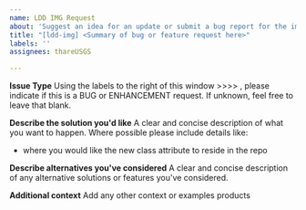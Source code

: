 ```yaml
---
name: LDD IMG Request
about: 'Suggest an idea for an update or submit a bug report for the img: namespace'
title: "[ldd-img] <Summary of bug or feature request here>"
labels: ''
assignees: thareUSGS

---
```


**Issue Type**
Using the labels to the right of this window >>>> , please indicate if this is a BUG or ENHANCEMENT request. If unknown, feel free to leave that blank.

**Describe the solution you'd like**
A clear and concise description of what you want to happen. Where possible please include details like:
* where you would like the new class attribute to reside in the repo

**Describe alternatives you've considered**
A clear and concise description of any alternative solutions or features you've considered.

**Additional context**
Add any other context or examples products
